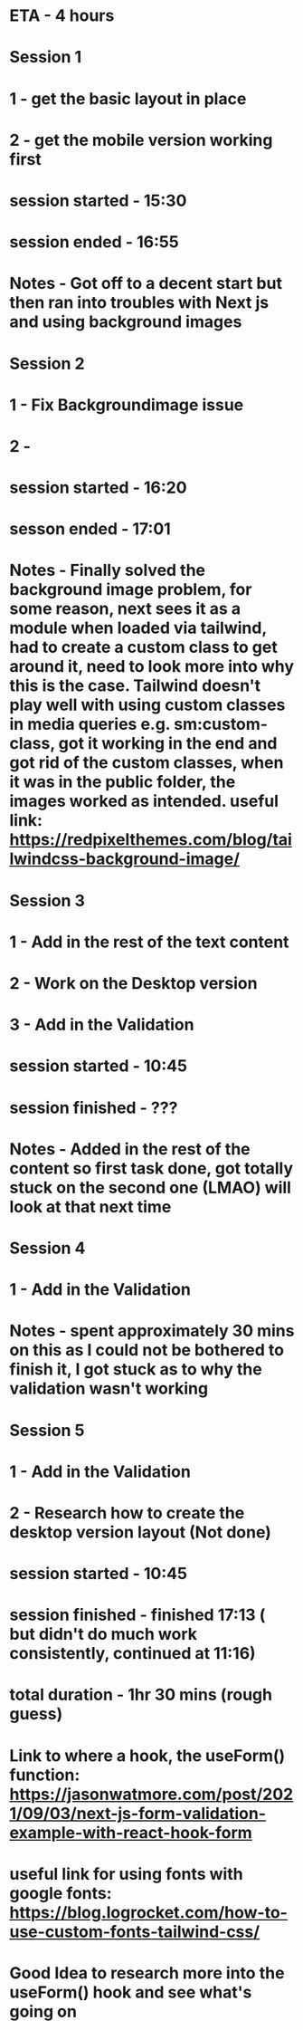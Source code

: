 # ETA - 4 hours

# Session 1
# 1 - get the basic layout in place
# 2 - get the mobile version working first
# session started - 15:30
# session ended - 16:55
# Notes - Got off to a decent start but then ran into troubles with Next js and using background images

# Session 2
# 1 - Fix Backgroundimage issue
# 2 - 
# session started - 16:20
# sesson ended - 17:01
# Notes - Finally solved the background image problem, for some reason, next sees it as a module when loaded via tailwind, had to create a custom class to get around it, need to look more into why this is the case. Tailwind doesn't play well with using custom classes in media queries e.g. sm:custom-class, got it working in the end and got rid of the custom classes, when it was in the public folder, the images worked as intended. useful link: https://redpixelthemes.com/blog/tailwindcss-background-image/

# Session 3
# 1 - Add in the rest of the text content
# 2 - Work on the Desktop version
# 3 - Add in the Validation
# session started - 10:45
# session finished - ???
# Notes - Added in the rest of the content so first task done, got totally stuck on the second one (LMAO) will look at that next time

# Session 4
# 1 - Add in the Validation
# Notes - spent approximately 30 mins on this as I could not be bothered to finish it, I got stuck as to why the validation wasn't working

# Session 5
# 1 - Add in the Validation
# 2 - Research how to create the desktop version layout (Not done)
# session started  - 10:45
# session finished - finished 17:13 ( but didn't do much work consistently, continued at 11:16)
# total duration - 1hr 30 mins (rough guess)
# Link to where a hook, the useForm() function: https://jasonwatmore.com/post/2021/09/03/next-js-form-validation-example-with-react-hook-form
# useful link for using fonts with google fonts: https://blog.logrocket.com/how-to-use-custom-fonts-tailwind-css/
# Good Idea to research more into the useForm() hook and see what's going on